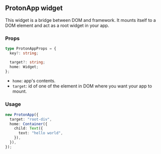## ProtonApp widget

This widget is a bridge between DOM and framework. It mounts itself to a DOM element and act as a root widget in your app.

### Props

```typescript
type ProtonAppProps = {
  key?: string;

  target?: string;
  home: Widget;
};
```

- `home`: app's contents.
- `target`: id of one of the element in DOM where you want your app to mount.

### Usage

```typescript
new ProtonApp({
  target: "root-div",
  home: Container({
    child: Text({
      text: "hello world",
    }),
  }),
});
```

